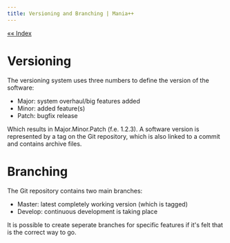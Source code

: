 ```yaml
---
title: Versioning and Branching | Mania++
---
```

[«« Index](index.html)

# Versioning #
The versioning system uses three numbers to define the version of the software:

* Major: system overhaul/big features added
* Minor: added feature(s)
* Patch: bugfix release

Which results in Major.Minor.Patch (f.e. 1.2.3).
A software version is represented by a tag on the Git repository, which is also linked to a commit and contains archive files.

# Branching #
The Git repository contains two main branches:

* Master: latest completely working version (which is tagged)
* Develop: continuous development is taking place

It is possible to create seperate branches for specific features if it's felt that is the correct way to go.
